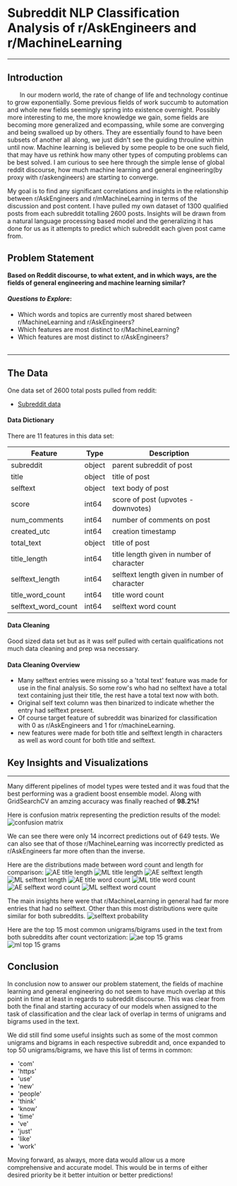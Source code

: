 # Subreddit NLP Classification Analysis of r/AskEngineers and r/MachineLearning
---

## Introduction
&ensp;&ensp;&ensp;&ensp;In our modern world, the rate of change of life and technology continue to grow exponentially. Some previous fields of work succumb to automation and whole new fields seemingly spring into existence overnight. Possibly more interesting to me, the more knowledge we gain, some fields are becoming more generalized and ecompassing, while some are converging and being swalloed up by others. They are essentially found to have been subsets of another all along, we just didn't see the guiding throuline within until now. Machine learning is believed by some people to be one such field, that may have us rethink how many other types of computing problems can be best solved. I am curious to see here through the simple lense of global reddit discourse, how much machine learning and general engineering(by proxy with r/askengineers) are starting to converge. 

My goal is to find any significant correlations and insights in the relationship between r/AskEngineers and r/mMachineLearning in terms of the discussion and post content. I have pulled my own dataset of 1300 qualified posts from each subreddit totalling 2600 posts. Insights will be drawn from a natural language processing based model and the generalizing it has done for us as it attempts to predict which subreddit each given post came from. 


## Problem Statement
**Based on Reddit discourse, to what extent, and in which ways, are the fields of general engineering and machine learning similar?** 

#### *Questions to Explore*:
- Which words and topics are currently most shared between r/MachineLearning and r/AskEngineers?
- Which features are most distinct to r/MachineLearning?
- Which features are most distinct to r/AskEngineers?
<br><br>
---
## The Data
One data set of 2600 total posts pulled from reddit:

- [Subreddit data]('data/subreddit_data.csv')


#### Data Dictionary

There are 11 features in this data set:

|Feature|Type|Description|
|---|---|---|
|subreddit|object|parent subreddit of post|
|title|object|title of post|
|selftext|object|text body of post|
|score|int64|score of post (upvotes - downvotes)|
|num_comments|int64|number of comments on post|
|created_utc|int64|creation timestamp|
|total_text|object|title of post|
|title_length|int64|title length given in number of character|
|selftext_length|int64|selftext length given in number of character|
|title_word_count|int64|title word count|
|selftext_word_count|int64|selftext word count|


#### Data Cleaning 

Good sized data set but as it was self pulled with certain qualifications not much data cleaning and prep wsa necessary.


#### Data Cleaning Overview

- Many selftext entries were missing so a 'total text' feature was made for use in the final analysis. So some row's who had no selftext have a total text containing just their title, the rest have a total text now with both.
- Original self text column was then binarized to indicate whether the entry had selftext present.
- Of course target feature of subreddit was binarized for classification with 0 as r/AskEngineers and 1 for r/machineLearning.
- new features were made for both title and selftext length in characters as well as word count for both title and selftext.


## Key Insights and Visualizations
--- 
Many different pipelines of model types were tested and it was foud that the best performing was a gradient boost ensemble model. Along with GridSearchCV an amzing accuracy was finally reached of **98.2%!**

Here is confusion matrix representing the prediction results of the model:
![confusion matrix](visualizations/matrix.png)

We can see there were only 14 incorrect predictions out of 649 tests. We can also see that of those r/MachineLearning was incorrectly predicted as r/AskEngineers far more often than the inverse.

Here are the distributions made between word count and length for comparison:
![AE title length](visualizations/ae_title_length_distrib.png)
![ML title length](visualizations/ml_title_length_distrib.png)
![AE selftext length](visualizations/ae_selftext_length_distrib.png)
![ML selftext length](visualizations/ml_selftext_length_distrib.png)
![AE title word count](visualizations/ae_title_wordcount_distrib.png)
![ML title word count](visualizations/ml_title_wordcount_distrib.png)
![AE selftext word count](visualizations/selftext_wordcount_distrib.png)
![ML selftext word count](visualizations/ml_selftext_wordcount_distrib.png)


The main insights here were that r/MachineLearning in general had far more entries that had no selftext. Other than this most distributions were quite similar for both subreddits.
![selftext probability](visualizations/selftext_probs.png)

Here are the top 15 most common unigrams/bigrams used in the text from both subreddits after count vectorization:
![ae top 15 grams](visualizations/ae_top15.png)
![ml top 15 grams](visualizations/ml_top15.png)


## Conclusion
In conclusion now to answer our problem statement, the fields of machine learning and general engineering do not seem to have much overlap at this point in time at least in regards to subreddit discourse. This was clear from both the final and starting accuracy of our models when assigned to the task of classification and the clear lack of overlap in terms of unigrams and bigrams used in the text.

We did still find some useful insights such as some of the most common unigrams and bigrams in each respective subreddit and, once expanded to top 50 unigrams/bigrams, we have this list of terms in common:

- 'com'
- 'https'
- 'use'
- 'new'
- 'people'
- 'think'
- 'know'
- 'time'
- 've'
- 'just'
- 'like'
- 'work'

Moving forward, as always, more data would allow us a more comprehensive and accurate model. This would be in terms of either desired priority be it better intuition or better predictions! 